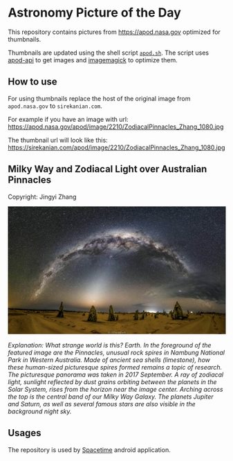 # Astronomy Picture of the Day

This repository contains pictures from https://apod.nasa.gov optimized for thumbnails.

Thumbnails are updated using the shell script [`apod.sh`](apod.sh). The script
uses [apod-api](https://github.com/nasa/apod-api) to get images and [imagemagick](https://imagemagick.org) to
optimize them.

## How to use

For using thumbnails replace the host of the original image from `apod.nasa.gov` to `sirekanian.com`.

For example if you have an image with url:<br>
https://apod.nasa.gov/apod/image/2210/ZodiacalPinnacles_Zhang_1080.jpg

The thumbnail url will look like this:<br>
https://sirekanian.com/apod/image/2210/ZodiacalPinnacles_Zhang_1080.jpg

## Milky Way and Zodiacal Light over Australian Pinnacles

Copyright: Jingyi Zhang

[![the picture of the day][1]][2]

_Explanation: What strange world is this? Earth. In the foreground of the featured image are the Pinnacles, unusual rock spires in Nambung National Park in Western Australia. Made of ancient sea shells (limestone), how these human-sized picturesque spires formed remains a topic of research.  The picturesque panorama was taken in 2017 September.   A ray of zodiacal light, sunlight reflected by dust grains orbiting between the planets in the Solar System, rises from the horizon near the image center. Arching across the top is the central band of our Milky Way Galaxy. The planets Jupiter and Saturn, as well as several famous stars are also visible in the background night sky._

## Usages

The repository is used by [Spacetime][3] android application.

[1]: image/2210/ZodiacalPinnacles_Zhang_1080.jpg

[2]: https://apod.nasa.gov/apod/image/2210/ZodiacalPinnacles_Zhang_1080.jpg

[3]: https://github.com/sirekanian/spacetime
